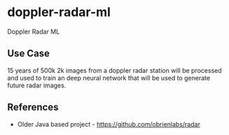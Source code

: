 # doppler-radar-ml
Doppler Radar ML
## Use Case
15 years of 500k 2k images from a doppler radar station will be processed and used to train an deep neural network that will be used to generate future radar images.

## References
- Older Java based project - https://github.com/obrienlabs/radar
